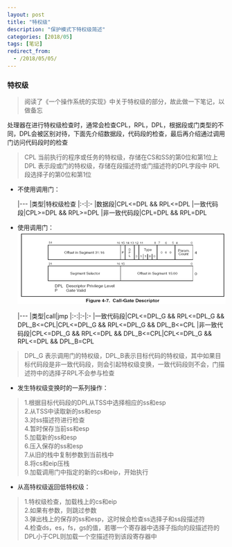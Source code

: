 ```yaml
---
layout: post
title: "特权级"
description: "保护模式下特权级简述"
categories: [2018/05]
tags: [笔记]
redirect_from:
  - /2018/05/05/
---
```


### 特权级
> 阅读了《一个操作系统的实现》中关于特权级的部分，故此做一下笔记，以做备忘

处理器在进行特权级检查时，通常会检查CPL，RPL，DPL，根据段或门类型的不同，DPL会被区别对待，下面先介绍数据段，代码段的检查，最后再介绍通过调用门访问代码段时的检查

> CPL 当前执行的程序或任务的特权级，存储在CS和SS的第0位和第1位上
> DPL 表示段或门的特权级，存储在段描述符或门描述符的DPL字段中
> RPL 段选择子的第0位和第1位

* 不使用调用门：

	|---
	|类型|特权级检查
	|:-:|:-
	|数据段|CPL<=DPL && RPL<=DPL
	|一致代码段|CPL>=DPL && RPL>=DPL
	|非一致代码段|CPL=DPL && RPL=DPL

* 使用调用门：
![call_gate](https://raw.githubusercontent.com/lm0963/lm0963.github.io/master/assets/images/screenshots/call_gate.png)

	|---
    |类型|call|jmp
    |:-:|:-|:-
    |一致代码段|CPL<=DPL_G && RPL<=DPL_G && DPL_B<=CPL|CPL<=DPL_G && RPL<=DPL_G && DPL_B<=CPL
    |非一致代码段|CPL<=DPL_G && RPL<=DPL && DPL_B<=CPL|CPL<=DPL_G && RPL<=DPL && DPL_B=CPL

> DPL_G 表示调用门的特权级，DPL_B表示目标代码的特权级，其中如果目标代码段是非一致代码段，则会引起特权级变换，一致代码段则不会，门描述符中的选择子RPL不会参与检查

* 发生特权级变换时的一系列操作：

> 1.根据目标代码段的DPL从TSS中选择相应的ss和esp  
> 2.从TSS中读取新的ss和esp  
> 3.对ss描述符进行检查  
> 4.暂时保存当前ss和esp  
> 5.加载新的ss和esp  
> 6.压入保存的ss和esp  
> 7.从旧的栈中复制参数到当前栈中  
> 8.将cs和eip压栈  
> 9.加载调用门中指定的新的cs和eip，开始执行  

* 从高特权级返回低特权级：

> 1.特权级检查，加载栈上的cs和eip  
> 2.如果有参数，则跳过参数  
> 3.弹出栈上的保存的ss和esp，这时候会检查ss选择子和ss段描述符  
> 4.检查ds，es，fs，gs的值，若哪一个寄存器中选择子指向的段描述符的DPL小于CPL则加载一个空描述符到该段寄存器中